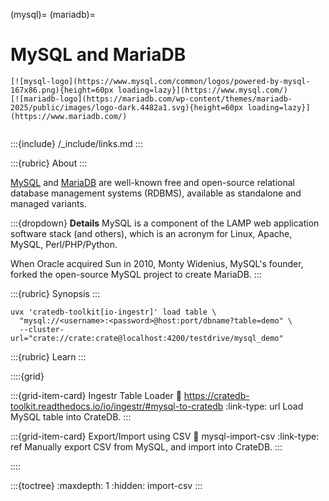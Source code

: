 (mysql)=
(mariadb)=
# MySQL and MariaDB

```{div} .float-right
[![mysql-logo](https://www.mysql.com/common/logos/powered-by-mysql-167x86.png){height=60px loading=lazy}](https://www.mysql.com/)
[![mariadb-logo](https://mariadb.com/wp-content/themes/mariadb-2025/public/images/logo-dark.4482a1.svg){height=60px loading=lazy}](https://www.mariadb.com/)
```
```{div} .clearfix
```

:::{include} /_include/links.md
:::

:::{rubric} About
:::

[MySQL] and [MariaDB] are well-known free and open-source relational database
management systems (RDBMS), available as standalone and managed variants.

:::{dropdown} **Details**
MySQL is a component of the LAMP web application software stack (and others),
which is an acronym for Linux, Apache, MySQL, Perl/PHP/Python.

When Oracle acquired Sun in 2010, Monty Widenius, MySQL's founder, forked the
open-source MySQL project to create MariaDB.
:::

:::{rubric} Synopsis
:::

```shell
uvx 'cratedb-toolkit[io-ingestr]' load table \
  "mysql://<username>:<password>@host:port/dbname?table=demo" \
  --cluster-url="crate://crate:crate@localhost:4200/testdrive/mysql_demo"
```

:::{rubric} Learn
:::

::::{grid}

:::{grid-item-card} Ingestr Table Loader
:link: https://cratedb-toolkit.readthedocs.io/io/ingestr/#mysql-to-cratedb
:link-type: url
Load MySQL table into CrateDB.
:::

:::{grid-item-card} Export/Import using CSV
:link: mysql-import-csv
:link-type: ref
Manually export CSV from MySQL, and import into CrateDB.
:::

::::


:::{toctree}
:maxdepth: 1
:hidden:
import-csv
:::


[MariaDB]: https://mariadb.com/
[MySQL]: https://www.mysql.com/
